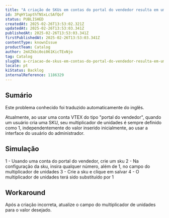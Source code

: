 ```yaml
---
title: "A criação de SKUs em contas do portal do vendedor resulta em um multiplicador de unidades incorreto"
id: 3PqHY1apthTNSxLcSAfQof
status: PUBLISHED
createdAt: 2025-02-26T13:53:02.321Z
updatedAt: 2025-02-26T13:53:03.341Z
publishedAt: 2025-02-26T13:53:03.341Z
firstPublishedAt: 2025-02-26T13:53:03.341Z
contentType: knownIssue
productTeam: Catalog
author: 2mXZkbi0oi061KicTExNjo
tag: Catalog
slugEN: a-criacao-de-skus-em-contas-do-portal-do-vendedor-resulta-em-um-multiplicador-de-unidades-incorreto
locale: pt
kiStatus: Backlog
internalReference: 1186329
---
```


## Sumário

<div class="alert alert-info">
  <p>Este problema conhecido foi traduzido automaticamente do inglês.</p>
</div>


Atualmente, ao usar uma conta VTEX do tipo "portal do vendedor", quando um usuário cria uma SKU, seu multiplicador de unidades é sempre definido como 1, independentemente do valor inserido inicialmente, ao usar a interface do usuário do administrador.

## Simulação


1 - Usando uma conta do portal do vendedor, crie um sku
2 - Na configuração da sku, insira qualquer número, além de 1, no campo do multiplicador de unidades
3 - Crie a sku e clique em salvar
4 - O multiplicador de unidades terá sido substituído por 1



## Workaround


Após a criação incorreta, atualize o campo do multiplicador de unidades para o valor desejado.





